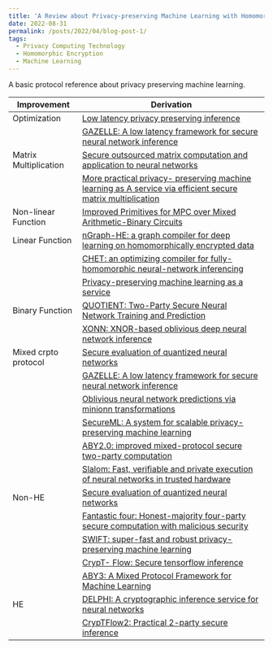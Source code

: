 ```yaml
---
title: 'A Review about Privacy-preserving Machine Learning with Homomorphic Encryption'
date: 2022-08-31
permalink: /posts/2022/04/blog-post-1/
tags:
  - Privacy Computing Technology
  - Homomorphic Encryption
  - Machine Learning
---
```


A basic protocol reference about privacy preserving machine learning.

<!-- | Paper | Topic | Year | Public | Code |
| --- | --- | --- | --- | --- |
| [Sphinx: Enabling Privacy-Preserving Online Learning over the Cloud](https://hydrazeng.github.io/publication/sphinx/sphinx.pdf) | HE, ML training | 2022 | IEEE Symposium on Security and Privacy (SP) | --- | -->

| Improvement | Derivation |
| --- | --- |
| Optimization | [Low latency privacy preserving inference](http://proceedings.mlr.press/v97/brutzkus19a/brutzkus19a.pdf) |
|   | [GAZELLE: A low latency framework for secure neural network inference](https://www.usenix.org/system/files/conference/usenixsecurity18/sec18-juvekar.pdf) |
| Matrix Multiplication | [Secure outsourced matrix computation and application to neural networks](https://dl.acm.org/doi/pdf/10.1145/3243734.3243837?casa_token=Fx8aATOHxkEAAAAA:XgjfbvNpNtmYZUaDOaPXQx3l-3o2U0bL4Dfxm1Kyn4tCyNxmCV9S7SzTq5XECD_a3Vj2BTT3mKXcsg) |
|    | [More practical privacy- preserving machine learning as A service via efficient secure matrix multiplication](https://dl.acm.org/doi/pdf/10.1145/3267973.3267976) |
| Non-linear Function | [Improved Primitives for MPC over Mixed Arithmetic-Binary Circuits](https://eprint.iacr.org/2020/338.pdf) |
| Linear Function | [nGraph-HE: a graph compiler for deep learning on homomorphically encrypted data](https://dl.acm.org/doi/pdf/10.1145/3310273.3323047?casa_token=pey3NxHuFtsAAAAA:p7Nb6MAynISFQBxROhdLVliFXCukbvS5FVexOA31C_QBNVd8muHzwSyUIxkdlpkvxJ_8DVRSGxQOaA)
|    | [CHET: an optimizing compiler for fully-homomorphic neural-network inferencing](https://dl.acm.org/doi/pdf/10.1145/3314221.3314628?casa_token=AhZK00zlzlIAAAAA:AvTg0FfLYlqeryI1wtfoOjgiS39JjovTdhhUwiFxzgfySR4jdmk0pk_TDdIncZH5vKIMMpRYePTzcQ) |
|    | [Privacy-preserving machine learning as a service](https://inspire.cse.unt.edu/sites/default/files/1.pdf) |
| Binary Function | [QUOTIENT: Two-Party Secure Neural Network Training and Prediction](https://dl.acm.org/doi/pdf/10.1145/3319535.3339819?casa_token=U8CM3nmWHtIAAAAA:qQ_1wr52w6xjVUVux-OmiPcSrLGry_MX19b7OK12ExbX2JvdwGpaQL6CaG8XwdSr-E_dn6Q0opE0AA) |
|    | [XONN: XNOR-based oblivious deep neural network inference](https://www.usenix.org/system/files/sec19fall_riazi_prepub.pdf) |
| Mixed crpto protocol | [Secure evaluation of quantized neural networks](https://petsymposium.org/2020/files/papers/issue4/popets-2020-0075.pdf) |
|    | [GAZELLE: A low latency framework for secure neural network inference](https://www.usenix.org/system/files/conference/usenixsecurity18/sec18-juvekar.pdf) |
|    | [Oblivious neural network predictions via minionn transformations](https://dl.acm.org/doi/pdf/10.1145/3133956.3134056?casa_token=-2pNPzoBthcAAAAA:uohqTmEcBo0TAp1IDXla47jQQh7YrrK105UlL2WF5CxQQ6t6jPjoSsRt8Kt94ZYsYuEMPEI2Nf-M1Q) |
|    |  [SecureML: A system for scalable privacy-preserving machine learning](https://eprint.iacr.org/2017/396.pdf) |
|    |  [ABY2.0: improved mixed-protocol secure two-party computation](https://www.usenix.org/system/files/sec21-patra.pdf) |
|    |  [Slalom: Fast, verifiable and private execution of neural networks in trusted hardware](https://arxiv.org/pdf/1806.03287.pdf) |
|  Non-HE  |  [Secure evaluation of quantized neural networks](https://petsymposium.org/2020/files/papers/issue4/popets-2020-0075.pdf) |
|    | [Fantastic four: Honest-majority four-party secure computation with malicious security](https://www.usenix.org/system/files/sec21-dalskov.pdf) |
|    | [SWIFT: super-fast and robust privacy-preserving machine learning](usenix.org/system/files/sec21-koti.pdf) |
|    | [CrypT- Flow: Secure tensorflow inference](https://arxiv.org/pdf/1909.07814.pdf) |
|    | [ABY3: A Mixed Protocol Framework for Machine Learning](https://dl.acm.org/doi/pdf/10.1145/3243734.3243760?casa_token=4tNwXo10skUAAAAA:ZxPoTGjTc3OSdubG4lakM6iNxwBSU33rIwI1bNUZu2K3Y0AJZ1OyDbx2zaja6I-Yv24Zvt-VIgis0A) |
| HE | [DELPHI: A cryptographic inference service for neural networks](https://www.usenix.org/system/files/sec20-mishra_0.pdf)
|    | [CrypTFlow2: Practical 2-party secure inference](https://dl.acm.org/doi/pdf/10.1145/3372297.3417274?casa_token=pubSvQi3gQkAAAAA:cIOIzPCR5gcZCg_VJIKv3VEk-9hi27yt4x5wuksiX8ndI2GpFZSQIf5jC0xBVUn0jumxitIlRP56pQ) |


